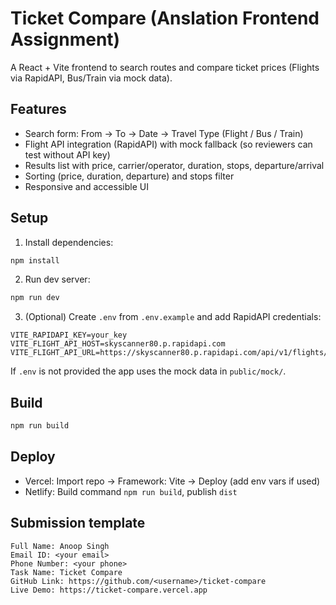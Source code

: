 # Ticket Compare (Anslation Frontend Assignment)

A React + Vite frontend to search routes and compare ticket prices (Flights via RapidAPI, Bus/Train via mock data).

## Features
- Search form: From → To → Date → Travel Type (Flight / Bus / Train)
- Flight API integration (RapidAPI) with mock fallback (so reviewers can test without API key)
- Results list with price, carrier/operator, duration, stops, departure/arrival
- Sorting (price, duration, departure) and stops filter
- Responsive and accessible UI

## Setup
1. Install dependencies:
```bash
npm install
```

2. Run dev server:
```bash
npm run dev
```

3. (Optional) Create `.env` from `.env.example` and add RapidAPI credentials:
```
VITE_RAPIDAPI_KEY=your_key
VITE_FLIGHT_API_HOST=skyscanner80.p.rapidapi.com
VITE_FLIGHT_API_URL=https://skyscanner80.p.rapidapi.com/api/v1/flights/search
```

If `.env` is not provided the app uses the mock data in `public/mock/`.

## Build
```bash
npm run build
```

## Deploy
- Vercel: Import repo -> Framework: Vite -> Deploy (add env vars if used)
- Netlify: Build command `npm run build`, publish `dist`

## Submission template
```
Full Name: Anoop Singh
Email ID: <your email>
Phone Number: <your phone>
Task Name: Ticket Compare
GitHub Link: https://github.com/<username>/ticket-compare
Live Demo: https://ticket-compare.vercel.app
```
